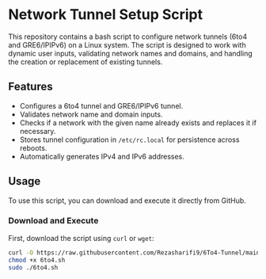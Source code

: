 # Network Tunnel Setup Script

This repository contains a bash script to configure network tunnels (6to4 and GRE6/IPIPv6) on a Linux system. The script is designed to work with dynamic user inputs, validating network names and domains, and handling the creation or replacement of existing tunnels.

## Features

- Configures a 6to4 tunnel and GRE6/IPIPv6 tunnel.
- Validates network name and domain inputs.
- Checks if a network with the given name already exists and replaces it if necessary.
- Stores tunnel configuration in `/etc/rc.local` for persistence across reboots.
- Automatically generates IPv4 and IPv6 addresses.

## Usage

To use this script, you can download and execute it directly from GitHub.

### Download and Execute

First, download the script using `curl` or `wget`:

```bash
curl -O https://raw.githubusercontent.com/Rezasharifi9/6To4-Tunnel/main/6to4.sh
chmod +x 6to4.sh
sudo ./6to4.sh


